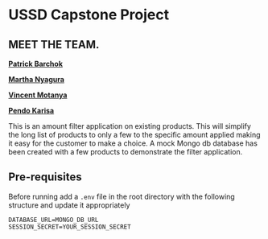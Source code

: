 # USSD Capstone Project

## MEET THE TEAM.

**[Patrick Barchok](https://github.com/Barchok-Kiposmet)**

**[Martha Nyagura](https://github.com/marthamwangi09)**

**[Vincent Motanya](https://github.com/vinney-mo)**

**[Pendo Karisa](https://github.com/pkarisa)**

This is an amount filter application on existing products.
This will simplify the long list of products to only a few to the specific amount applied making it easy for the customer to make a choice.
A mock Mongo db database has been created with a few products to demonstrate the filter application.

## Pre-requisites

Before running add a `.env` file in the root directory with the following structure and update it appropriately

```
DATABASE_URL=MONGO_DB_URL
SESSION_SECRET=YOUR_SESSION_SECRET
```
